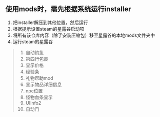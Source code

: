 ## 使用mods时，需先根据系统运行installer 
1. 把installer解压到其他位置，然后运行
1. 根据提示设置steam的星露谷启动项
1. 将所有该仓库内容（除了安装压缩包）移至星露谷的本地mods文件夹中
1. 运行steam的星露谷
> 1. 自动钓鱼
> 1. 第四行包裹
> 1. 显示价格
> 1. 经验条
> 1. 礼物帮助mod
> 1. 显示物品详细信息
> 1. npc位置
> 1. 怪物血条显示
> 1. UIInfo2
> 1. 自动门
